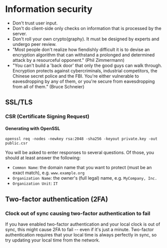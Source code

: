 # Information security

 * Don't trust user input.
 * Don't do client-side only checks on information that is processed by the server.
 * Don't roll your own crypto(graphy). It must be designed by experts and undergo peer review.
 * "Most people don't realize how fiendishly difficult it is to devise an encryption algorithm that can withstand a prolonged and determined attack by a resourceful opponent." (Phil Zimmermann)
 * "You can't build a 'back door' that only the good guys can walk through. Encryption protects against cybercriminals, industrial competitors, the Chinese secret police and the FBI. You're either vulnerable to eavesdropping by any of them, or you're secure from eavesdropping from all of them." (Bruce Schneier)

## SSL/TLS

### CSR (Certificate Signing Request)

#### Generating with OpenSSL

```
openssl req -nodes -newkey rsa:2048 -sha256 -keyout private.key -out public.csr
```

You will be asked to enter responses to several questions. Of those, you should at least answer the following:

 * `Common Name`: the domain name that you want to protect (must be an exact match), e.g. `www.example.org`
 * `Organization Name`: the owner's (full legal) name, e.g. `MyCompany, Inc.`
 * `Organization Unit`: `IT`

## Two-factor authentication (2FA)

### Clock out of sync causing two-factor authentication to fail

If you have enabled two-factor authentication and your local clock is out of sync, this might cause 2FA to fail -- even if it's just a minute. Two-factor authentication requires that your local time is always perfectly in sync, so try updating your local time from the network.
